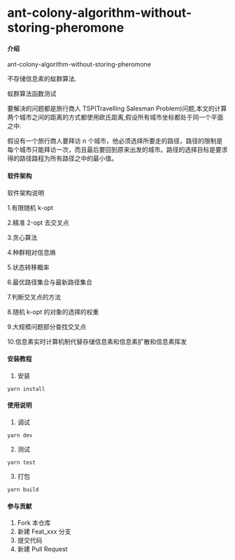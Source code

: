 # ant-colony-algorithm-without-storing-pheromone

#### 介绍

ant-colony-algorithm-without-storing-pheromone

不存储信息素的蚁群算法.

蚁群算法函数测试

要解决的问题都是旅行商人 TSP(Travelling Salesman Problem)问题,本文的计算两个城市之间的距离的方式都使用欧氏距离,假设所有城市坐标都处于同一个平面之中.

假设有一个旅行商人要拜访 n 个城市，他必须选择所要走的路径，路径的限制是每个城市只能拜访一次，而且最后要回到原来出发的城市。路径的选择目标是要求得的路径路程为所有路径之中的最小值。

#### 软件架构

软件架构说明

1.有限随机 k-opt

2.精准 2-opt 去交叉点

3.贪心算法

4.种群相对信息熵

5.状态转移概率

6.最优路径集合与最新路径集合

7.判断交叉点的方法

8.随机 k-opt 的对象的选择的权重

9.大规模问题部分查找交叉点

10.信息素实时计算机制代替存储信息素和信息素扩散和信息素挥发

#### 安装教程

1.  安装

```
yarn install
```

#### 使用说明

1.  调试

```
yarn dev
```

2.  测试

```
yarn test
```

3.  打包

```
yarn build
```

#### 参与贡献

1.  Fork 本仓库
2.  新建 Feat_xxx 分支
3.  提交代码
4.  新建 Pull Request
